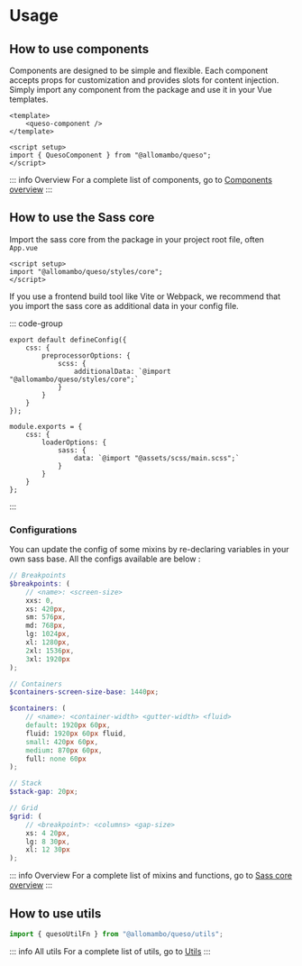 # Usage

## How to use components

Components are designed to be simple and flexible. Each component accepts props for customization and provides slots for content injection. Simply import any component from the package and use it in your Vue templates.

```vue
<template>
    <queso-component />
</template>

<script setup>
import { QuesoComponent } from "@allomambo/queso";
</script>
```

::: info Overview
For a complete list of components, go to [Components overview](../components/)
:::

## How to use the Sass core

Import the sass core from the package in your project root file, often `App.vue`

```vue
<script setup>
import "@allomambo/queso/styles/core";
</script>
```

If you use a frontend build tool like Vite or Webpack, we recommend that you import the sass core as additional data in your config file.

::: code-group

```ts{5} [Vite]
export default defineConfig({
    css: {
        preprocessorOptions: {
            scss: {
                additionalData: `@import "@allomambo/queso/styles/core";`
            }
        }
    }
});
```

```ts{5} [Webpack]
module.exports = {
    css: {
        loaderOptions: {
            sass: {
                data: `@import "@assets/scss/main.scss";`
            }
        }
    }
};
```

:::

### Configurations

You can update the config of some mixins by re-declaring variables in your own sass base. All the configs available are below :

```scss
// Breakpoints
$breakpoints: (
    // <name>: <screen-size>
    xxs: 0,
    xs: 420px,
    sm: 576px,
    md: 768px,
    lg: 1024px,
    xl: 1280px,
    2xl: 1536px,
    3xl: 1920px
);

// Containers
$containers-screen-size-base: 1440px;

$containers: (
    // <name>: <container-width> <gutter-width> <fluid>
    default: 1920px 60px,
    fluid: 1920px 60px fluid,
    small: 420px 60px,
    medium: 870px 60px,
    full: none 60px
);

// Stack
$stack-gap: 20px;

// Grid
$grid: (
    // <breakpoint>: <columns> <gap-size>
    xs: 4 20px,
    lg: 8 30px,
    xl: 12 30px
);
```

::: info Overview
For a complete list of mixins and functions, go to [Sass core overview](../sass-core/)
:::

## How to use utils

```ts
import { quesoUtilFn } from "@allomambo/queso/utils";
```

::: info All utils
For a complete list of utils, go to [Utils](../utils)
:::
